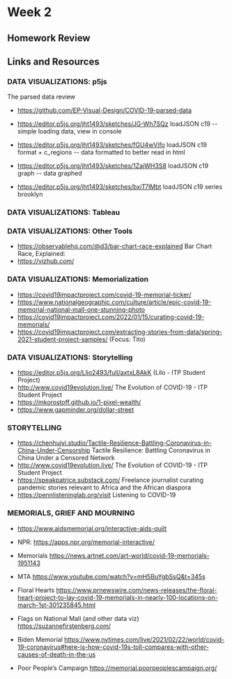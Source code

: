 # Week 2
## Homework Review


## Links and Resources
### DATA VISUALIZATIONS: p5js
The parsed data review

* https://github.com/EP-Visual-Design/COVID-19-parsed-data

* https://editor.p5js.org/jht1493/sketches/JG-Wh7SQz 
loadJSON c19 -- simple loading data, view in console

* https://editor.p5js.org/jht1493/sketches/fGU4wVifo
loadJSON c19 format + c_regions 
-- data formatted to better read in html

* https://editor.p5js.org/jht1493/sketches/1ZajWH3S8
loadJSON c19 graph -- data graphed

* https://editor.p5js.org/jht1493/sketches/bxiT7lMbt
loadJSON c19 series brooklyn

### DATA VISUALIZATIONS: Tableau

### DATA VISUALIZATIONS: Other Tools
* https://observablehq.com/@d3/bar-chart-race-explained
Bar Chart Race, Explained: 
* https://vizhub.com/

### DATA VISUALIZATIONS: Memorialization
* https://covid19impactproject.com/covid-19-memorial-ticker/
* https://www.nationalgeographic.com/culture/article/epic-covid-19-memorial-national-mall-one-stunning-photo
* https://covid19impactproject.com/2022/01/15/curating-covid-19-memorials/
* https://covid19impactproject.com/extracting-stories-from-data/spring-2021-student-project-samples/ (Focus: Tito)

### DATA VISUALIZATIONS: Storytelling
* https://editor.p5js.org/Llio2493/full/axtxL8AkK (Lilo - ITP Student Project)
* http://www.covid19evolution.live/ 
The Evolution of COVID-19 - ITP Student Project
* https://mkorostoff.github.io/1-pixel-wealth/
* https://www.gapminder.org/dollar-street

### STORYTELLING
* https://chenhuiyi.studio/Tactile-Resilience-Battling-Coronavirus-in-China-Under-Censorship Tactile Resilience: Battling Coronavirus in China Under a Censored Network
* http://www.covid19evolution.live/  The Evolution of COVID-19 - ITP Student Project
* https://speakpatrice.substack.com/  Freelance journalist curating pandemic stories relevant to Africa and the African diaspora
* https://pennlisteninglab.org/visit Listening to COVID-19

### MEMORIALS, GRIEF AND MOURNING
* https://www.aidsmemorial.org/interactive-aids-quilt

* NPR: https://apps.npr.org/memorial-interactive/

* Memorials https://news.artnet.com/art-world/covid-19-memorials-1951143

* MTA https://www.youtube.com/watch?v=mH5BuYgbSsQ&t=345s

* Floral Hearts https://www.prnewswire.com/news-releases/the-floral-heart-project-to-lay-covid-19-memorials-in-nearly-100-locations-on-march-1st-301235845.html

* Flags on National Mall (and other data viz) https://suzannefirstenberg.com/

* Biden Memorial https://www.nytimes.com/live/2021/02/22/world/covid-19-coronavirus#here-is-how-covid-19s-toll-compares-with-other-causes-of-death-in-the-us

* Poor People’s Campaign https://memorial.poorpeoplescampaign.org/